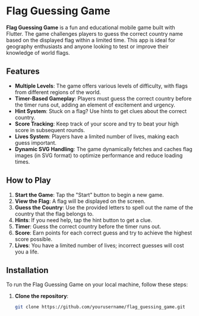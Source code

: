 # Flag Guessing Game

**Flag Guessing Game** is a fun and educational mobile game built with Flutter. The game challenges players to guess the correct country name based on the displayed flag within a limited time. This app is ideal for geography enthusiasts and anyone looking to test or improve their knowledge of world flags.

## Features

- **Multiple Levels**: The game offers various levels of difficulty, with flags from different regions of the world.
- **Timer-Based Gameplay**: Players must guess the correct country before the timer runs out, adding an element of excitement and urgency.
- **Hint System**: Stuck on a flag? Use hints to get clues about the correct country.
- **Score Tracking**: Keep track of your score and try to beat your high score in subsequent rounds.
- **Lives System**: Players have a limited number of lives, making each guess important.
- **Dynamic SVG Handling**: The game dynamically fetches and caches flag images (in SVG format) to optimize performance and reduce loading times.

## How to Play

1. **Start the Game**: Tap the "Start" button to begin a new game.
2. **View the Flag**: A flag will be displayed on the screen.
3. **Guess the Country**: Use the provided letters to spell out the name of the country that the flag belongs to.
4. **Hints**: If you need help, tap the hint button to get a clue.
5. **Timer**: Guess the correct country before the timer runs out.
6. **Score**: Earn points for each correct guess and try to achieve the highest score possible.
7. **Lives**: You have a limited number of lives; incorrect guesses will cost you a life.

## Installation

To run the Flag Guessing Game on your local machine, follow these steps:

1. **Clone the repository**:
   ```bash
   git clone https://github.com/yourusername/flag_guessing_game.git
